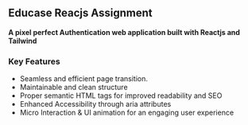 ## Educase Reacjs Assignment
   **A pixel perfect Authentication web application built with Reactjs and Tailwind**

   ### Key Features
   + Seamless and efficient page transition.
   + Maintainable and clean structure
   + Proper semantic HTML tags for improved readability and SEO
   + Enhanced Accessibility through aria attributes
   + Micro Interaction & UI animation for an engaging user experience
   